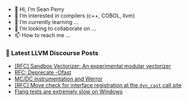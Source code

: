 - 👋 Hi, I’m Sean Perry
- 👀 I’m interested in compilers (c++, COBOL, llvm)
- 🌱 I’m currently learning ...
- 💞️ I’m looking to collaborate on ...
- 📫 How to reach me ...

<!---
s66perry/s66perry is a ✨ special ✨ repository because its `README.md` (this file) appears on your GitHub profile.
You can click the Preview link to take a look at your changes.
--->
### 📕 Latest LLVM Discourse Posts

<!-- DISCOURSE-LLVM:START -->
- [[RFC] Sandbox Vectorizer: An experimental modular vectorizer](https://discourse.llvm.org/t/rfc-sandbox-vectorizer-an-experimental-modular-vectorizer/79059?page=2#post_21)
- [RFC: Deprecate -Ofast](https://discourse.llvm.org/t/rfc-deprecate-ofast/78687?page=4#post_71)
- [MC/DC instrumentation and Werror](https://discourse.llvm.org/t/mc-dc-instrumentation-and-werror/79291#post_4)
- [[RFC] Move check for interface registration at the `dyn_cast` call site](https://discourse.llvm.org/t/rfc-move-check-for-interface-registration-at-the-dyn-cast-call-site/79290#post_7)
- [Flang tests are extremely slow on Windows](https://discourse.llvm.org/t/flang-tests-are-extremely-slow-on-windows/78591?page=3#post_50)
<!-- DISCOURSE-LLVM:END -->
